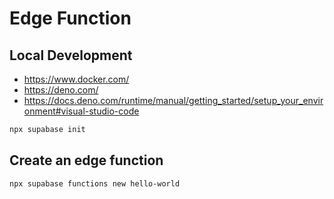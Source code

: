 # Edge Function

## Local Development

- https://www.docker.com/
- https://deno.com/
- https://docs.deno.com/runtime/manual/getting_started/setup_your_environment#visual-studio-code

```bash
npx supabase init
```

## Create an edge function

```bash
npx supabase functions new hello-world
```
